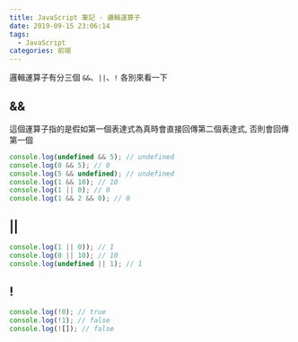 ```yaml
---
title: JavaScript 筆記 - 邏輯運算子
date: 2019-09-15 23:06:14
tags: 
  - JavaScript
categories: 前端
---
```


邏輯運算子有分三個 `&&`、`||`、`!` 各別來看一下

## && 
這個運算子指的是假如第一個表達式為真時會直接回傳第二個表達式, 否則會回傳第一個

``` JavaScript
console.log(undefined && 5); // undefined
console.log(0 && 5); // 0
console.log(5 && undefined); // undefined
console.log(1 && 10); // 10
console.log(1 || 0); // 0
console.log(1 && 2 && 0); // 0
```

## ||
``` JavaScript
console.log(1 || 0)); // 1
console.log(0 || 10); // 10
console.log(undefined || 1); // 1
```

## !
``` JavaScript
console.log(!0); // true
console.log(!1); // false
console.log(![]); // false
```

